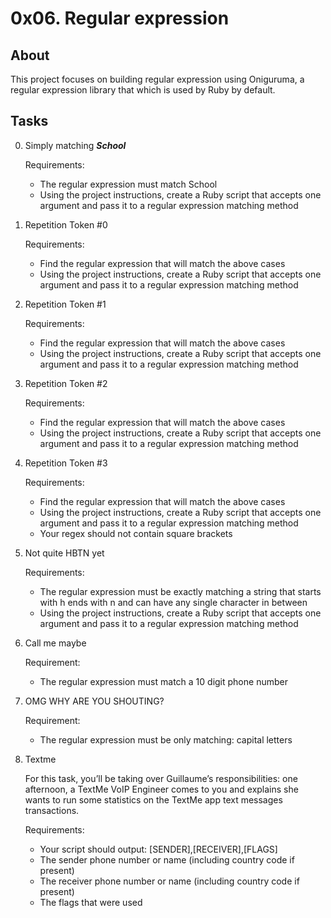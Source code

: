 # 0x06. Regular expression
## About
This project focuses on building regular expression using Oniguruma, a regular expression library that which is used by Ruby by default.

## Tasks
0. Simply matching ***School***
	
	Requirements:
	* The regular expression must match School
	* Using the project instructions, create a Ruby script that accepts one argument and pass it to a regular expression matching method

1. Repetition Token #0
	
	Requirements:
	* Find the regular expression that will match the above cases
	* Using the project instructions, create a Ruby script that accepts one argument and pass it to a regular expression matching method

2. Repetition Token #1
	
	Requirements:
	* Find the regular expression that will match the above cases
	* Using the project instructions, create a Ruby script that accepts one argument and pass it to a regular expression matching method

3. Repetition Token #2
	
	Requirements:
	* Find the regular expression that will match the above cases
	* Using the project instructions, create a Ruby script that accepts one argument and pass it to a regular expression matching method

4. Repetition Token #3
	
	Requirements:
	* Find the regular expression that will match the above cases
	* Using the project instructions, create a Ruby script that accepts one argument and pass it to a regular expression matching method
	* Your regex should not contain square brackets

5. Not quite HBTN yet
	
	Requirements:
	* The regular expression must be exactly matching a string that starts with h ends with n and can have any single character in between
	* Using the project instructions, create a Ruby script that accepts one argument and pass it to a regular expression matching method

6. Call me maybe
	
	Requirement:
	* The regular expression must match a 10 digit phone number

7. OMG WHY ARE YOU SHOUTING?
	
	Requirement:
	* The regular expression must be only matching: capital letters

8. Textme

	For this task, you’ll be taking over Guillaume’s responsibilities: one afternoon, a TextMe VoIP Engineer comes to you and explains she wants to run some statistics on the TextMe app text messages transactions.

	Requirements:
	* Your script should output: [SENDER],[RECEIVER],[FLAGS]
	* The sender phone number or name (including country code if present)
	* The receiver phone number or name (including country code if present)
	* The flags that were used
